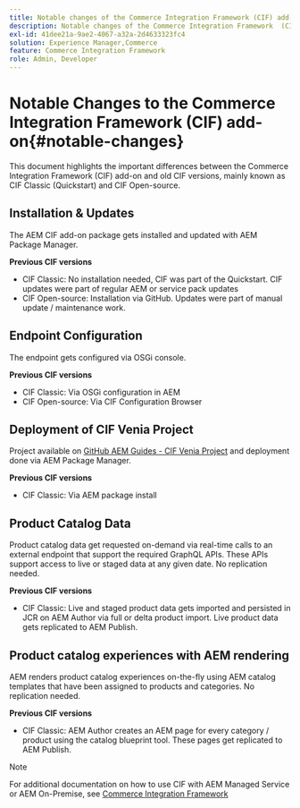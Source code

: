 ```yaml
---
title: Notable changes of the Commerce Integration Framework (CIF) add-on
description: Notable changes of the Commerce Integration Framework  (CIF) add-on compared to old CIF versions.
exl-id: 41dee21a-9ae2-4067-a32a-2d4633323fc4
solution: Experience Manager,Commerce
feature: Commerce Integration Framework
role: Admin, Developer
---
```

# Notable Changes to the Commerce Integration Framework (CIF) add-on{#notable-changes}

This document highlights the important differences between the Commerce Integration Framework (CIF) add-on and old CIF versions, mainly known as CIF Classic (Quickstart) and CIF Open-source.

## Installation & Updates

The AEM CIF add-on package gets installed and updated with AEM Package Manager.

**Previous CIF versions**

* CIF Classic: No installation needed, CIF was part of the Quickstart. CIF updates were part of regular AEM or service pack updates
* CIF Open-source: Installation via GitHub. Updates were part of manual update / maintenance work.

## Endpoint Configuration

The endpoint gets configured via OSGi console.

**Previous CIF versions**

* CIF Classic: Via OSGi configuration in AEM
* CIF Open-source: Via CIF Configuration Browser

## Deployment of CIF Venia Project

Project available on [GitHub AEM Guides - CIF Venia Project](https://github.com/adobe/aem-cif-guides-venia) and deployment done via AEM Package Manager.

**Previous CIF versions**

* CIF Classic: Via AEM package install

## Product Catalog Data

Product catalog data get requested on-demand via real-time calls to an external endpoint that support the required GraphQL APIs. These APIs support access to live or staged data at any given date. No replication needed.

**Previous CIF versions**

* CIF Classic: Live and staged product data gets imported and persisted in JCR on AEM Author via full or delta product import. Live product data gets replicated to AEM Publish.

## Product catalog experiences with AEM rendering

AEM renders product catalog experiences on-the-fly using AEM catalog templates that have been assigned to products and categories. No replication needed.

**Previous CIF versions**

* CIF Classic: AEM Author creates an AEM page for every category / product using the catalog blueprint tool. These pages get replicated to AEM Publish.

>[!NOTE]
>
>For additional documentation on how to use CIF with AEM Managed Service or AEM On-Premise, see [Commerce Integration Framework](https://www.adobe.io/apis/experiencecloud/commerce-integration-framework/getting-started.html)
